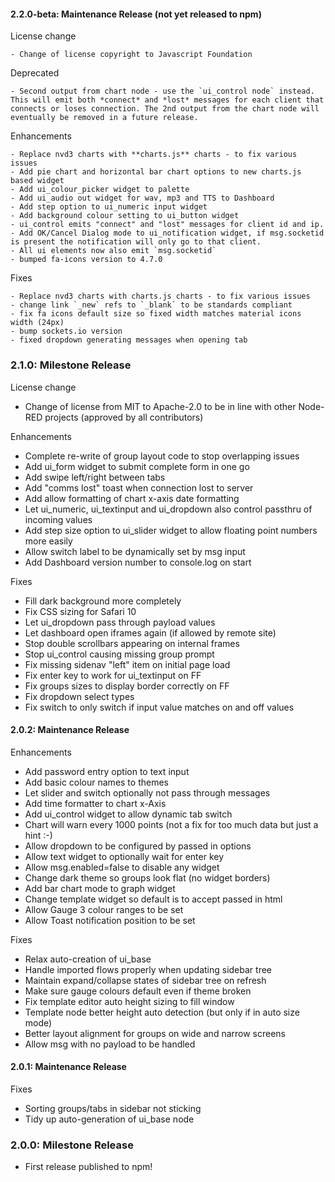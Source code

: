
#### 2.2.0-beta: Maintenance Release (not yet released to npm)

License change

    - Change of license copyright to Javascript Foundation

Deprecated

    - Second output from chart node - use the `ui_control node` instead. This will emit both *connect* and *lost* messages for each client that connects or loses connection. The 2nd output from the chart node will eventually be removed in a future release.

Enhancements

	- Replace nvd3 charts with **charts.js** charts - to fix various issues
	- Add pie chart and horizontal bar chart options to new charts.js based widget
    - Add ui_colour_picker widget to palette
    - Add ui_audio out widget for wav, mp3 and TTS to Dashboard
    - Add step option to ui_numeric input widget
    - Add background colour setting to ui_button widget
    - ui_control emits "connect" and "lost" messages for client id and ip.
    - Add OK/Cancel Dialog mode to ui_notification widget, if msg.socketid is present the notification will only go to that client.
    - All ui elements now also emit `msg.socketid`
    - bumped fa-icons version to 4.7.0

Fixes

	- Replace nvd3 charts with charts.js charts - to fix various issues
    - change link `_new` refs to `_blank` to be standards compliant
    - fix fa icons default size so fixed width matches material icons width (24px)
    - bump sockets.io version
    - fixed dropdown generating messages when opening tab


### 2.1.0: Milestone Release

License change

 - Change of license from MIT to Apache-2.0 to be in line with other Node-RED projects
    (approved by all contributors)

Enhancements

 - Complete re-write of group layout code to stop overlapping issues
 - Add ui_form widget to submit complete form in one go
 - Add swipe left/right between tabs
 - Add "comms lost" toast when connection lost to server
 - Add allow formatting of chart x-axis date formatting
 - Let ui_numeric, ui_textinput and ui_dropdown also control passthru of incoming values
 - Add step size option to ui_slider widget to allow floating point numbers more easily
 - Allow switch label to be dynamically set by msg input
 - Add Dashboard version number to console.log on start

Fixes

 - Fill dark background more completely
 - Fix CSS sizing for Safari 10
 - Let ui_dropdown pass through payload values
 - Let dashboard open iframes again (if allowed by remote site)
 - Stop double scrollbars appearing on internal frames
 - Stop ui_control causing missing group prompt
 - Fix missing sidenav "left" item on initial page load
 - Fix enter key to work for ui_textinput on FF
 - Fix groups sizes to display border correctly on FF
 - Fix dropdown select types
 - Fix switch to only switch if input value matches on and off values

#### 2.0.2: Maintenance Release

Enhancements

 - Add password entry option to text input
 - Add basic colour names to themes
 - Let slider and switch optionally not pass through messages
 - Add time formatter to chart x-Axis
 - Add ui_control widget to allow dynamic tab switch
 - Chart will warn every 1000 points (not a fix for too much data but just a hint :-)
 - Allow dropdown to be configured by passed in options
 - Allow text widget to optionally wait for enter key
 - Allow msg.enabled=false to disable any widget
 - Change dark theme so groups look flat (no widget borders)
 - Add bar chart mode to graph widget
 - Change template widget so default is to accept passed in html
 - Allow Gauge 3 colour ranges to be set
 - Allow Toast notification position to be set

Fixes

 - Relax auto-creation of ui_base
 - Handle imported flows properly when updating sidebar tree
 - Maintain expand/collapse states of sidebar tree on refresh
 - Make sure gauge colours default even if theme broken
 - Fix template editor auto height sizing to fill window
 - Template node better height auto detection (but only if in auto size mode)
 - Better layout alignment for groups on wide and narrow screens
 - Allow msg with no payload to be handled

#### 2.0.1: Maintenance Release

Fixes

 - Sorting groups/tabs in sidebar not sticking
 - Tidy up auto-generation of ui_base node

### 2.0.0: Milestone Release

 - First release published to npm!
